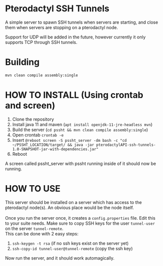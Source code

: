 # Pterodactyl SSH Tunnels
A simple server to spawn SSH tunnels when servers are starting, and close them when servers are stopping on a pterodactyl node.

Support for UDP will be added in the future, however currently it only supports TCP through SSH tunnels.

# Building
```bash
mvn clean compile assembly:single
```

# HOW TO INSTALL (Using crontab and screen)
1. Clone the repository
2. Install java 11 and maven (`apt install openjdk-11-jre-headless mvn`)
3. Build the server (`cd pssht && mvn clean compile assembly:single`)
4. Open crontab `crontab -e`
5. Insert `@reboot screen -S pssht_server -dm bash -c "cd ~/PSSHT_LOCATION/target/ && java -jar pterodactylAPI-ssh-tunnels-1.0-SNAPSHOT-jar-with-dependencies.jar"`
6. Reboot

A screen called pssht_server with pssht running inside of it should now be running.

# HOW TO USE
This server should be installed on a server which has access to the pterodactyl node(s). An obvious place would be the node itself.\
\
Once you run the server once, it creates a `config.properties` file. Edit this to your suite needs. Make sure to copy SSH keys for the user `tunnel-user` on the server `tunnel-remote`.\
This can be done with 2 easy steps:
1. `ssh-keygen -t rsa` (if no ssh keys exist on the server yet)
2. `ssh-copy-id tunnel-user@tunnel-remote` (copy the ssh key)

Now run the server, and it should work automagically.
